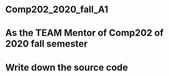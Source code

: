 # Comp202_2020_fall_A1

# As the TEAM Mentor of Comp202 of 2020 fall semester
# Write down the source code
